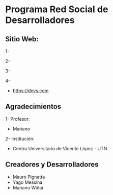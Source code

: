 # Programa Red Social de Desarrolladores

## Sitio Web:

1-	

2-	

3-	

4-	
-	https://devs.com


## Agradecimientos

1-	Profesor: 
-	Mariano

2-	Institución:
-	Centro Universitario de Vicente López - UTN

## Creadores y Desarrolladores

-	Mauro Pignatta
-	Yago Messina
-	Mariano Wiñar
